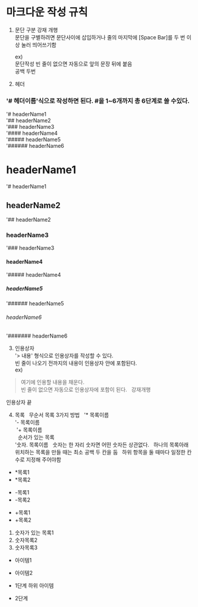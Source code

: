 # 마크다운 작성 규칙  
  
1. 문단 구분 강재 개행  
 문단을 구별하려면 문단사이에 삽입하거나 줄의 마지막에 [Space Bar]를 두 번 이상 눌러 띄어쓰기함
   
   ex)  
   문단작성
   빈 줄이 없으면 자동으로 앞의 문장 뒤에 붙음  
   공백 두번 
2. 헤더
### '# 헤더이름'식으로 작성하면 된다. #을 1~6개까지 총 6단계로 쓸 수있다.
'# headerName1  
'## headerName2  
'### headerName3  
'#### headerName4  
'##### headerName5  
'###### headerName6


# headerName1
'# headerName1  
 
## headerName2
'## headerName2 
  
### headerName3
'### headerName3
  
#### headerName4
'##### headerName4

##### headerName5
'###### headerName5  
 
###### headerName6
'####### headerName6 

3. 인용상자  
'> 내용' 형식으로 인용상자를 작성할 수 있다.  
빈 줄이 나오기 전까지의 내용이 인용상자 안에 포함된다.  
ex)
> 여기에 인용할 내용을 채운다.  
빈 줄이 없으면 자동으로 인용상자에 포함이 된다.  
강재개행

인용상자 끝

4. 목록  
무순서 목록 3가지 방법  
  '* 목록이름  
  '- 목록이름  
  '+ 목록이름  
  
순서가 있는 목록  
'숫자. 목록이름
  
숫자는 한 자리 숫자면 어떤 숫자든 상관없다.  
하나의 목록아래 위치하는 목록을 만들 때는 최소 공백 두 칸을 둠  
하위 항목을 둘 때마다 일정한 칸 수로 지정해 주어야함  

* *목록1
* *목록2  

- -목록1
- -목록2  

+ +목록1
+ +목록2  

1. 숫자가 있는 목록1  
2. 숫자목록2
3. 숫자목록3  

  
- 아이템1
+ 아이템2
- 1단계 하위 아이템
* 2단계  
